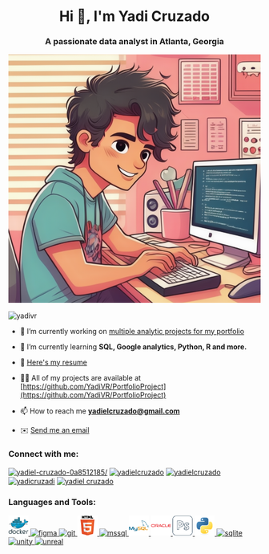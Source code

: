 <h1 align="center">Hi 👋, I'm Yadi Cruzado</h1>
<h3 align="center">A passionate data analyst in Atlanta, Georgia</h3>

![](https://github.com/YadiCruzado/PortfolioProject/blob/main/images/Ai%20Portfolio%20Photo.png?raw=true)

<p align="left"> <img src="https://komarev.com/ghpvc/?username=yadivr&label=Profile%20views&color=0e75b6&style=flat" alt="yadivr" /> </p>

- 🔭 I’m currently working on [multiple analytic projects for my portfolio](https://github.com/YadiVR/PortfolioProject)

- 🌱 I’m currently learning **SQL, Google analytics, Python, R and more.**

- 📝 [Here's my resume](https://www.linkedin.com/in/yadiel-cruzado-0a8512185/overlay/1715893949820/single-media-viewer/?profileId=ACoAACuuKwABJfad-bgeCVUfw5_JkqElkB8lovA)

- 👨‍💻 All of my projects are available at [https://github.com/YadiVR/PortfolioProject](https://github.com/YadiVR/PortfolioProject)

- 📫 How to reach me **yadielcruzado@gmail.com**

- ✉️ [Send me an email](mailto:yadielcruzado@gmail.com)

<h3 align="left">Connect with me:</h3>
<p align="left">
<a href="https://linkedin.com/in/yadiel-cruzado-0a8512185/" target="blank"><img align="center" src="https://raw.githubusercontent.com/rahuldkjain/github-profile-readme-generator/master/src/images/icons/Social/linked-in-alt.svg" alt="yadiel-cruzado-0a8512185/" height="30" width="40" /></a>
<a href="https://kaggle.com/yadielcruzado" target="blank"><img align="center" src="https://raw.githubusercontent.com/rahuldkjain/github-profile-readme-generator/master/src/images/icons/Social/kaggle.svg" alt="yadielcruzado" height="30" width="40" /></a>
<a href="https://fb.com/yadielcruzado" target="blank"><img align="center" src="https://raw.githubusercontent.com/rahuldkjain/github-profile-readme-generator/master/src/images/icons/Social/facebook.svg" alt="yadielcruzado" height="30" width="40" /></a>
<a href="https://instagram.com/yadicruzadi" target="blank"><img align="center" src="https://raw.githubusercontent.com/rahuldkjain/github-profile-readme-generator/master/src/images/icons/Social/instagram.svg" alt="yadicruzadi" height="30" width="40" /></a>
<a href="https://www.youtube.com/c/yadiel cruzado" target="blank"><img align="center" src="https://raw.githubusercontent.com/rahuldkjain/github-profile-readme-generator/master/src/images/icons/Social/youtube.svg" alt="yadiel cruzado" height="30" width="40" /></a>
</p>

<h3 align="left">Languages and Tools:</h3>
<p align="left"> <a href="https://www.docker.com/" target="_blank" rel="noreferrer"> <img src="https://raw.githubusercontent.com/devicons/devicon/master/icons/docker/docker-original-wordmark.svg" alt="docker" width="40" height="40"/> </a> <a href="https://www.figma.com/" target="_blank" rel="noreferrer"> <img src="https://www.vectorlogo.zone/logos/figma/figma-icon.svg" alt="figma" width="40" height="40"/> </a> <a href="https://git-scm.com/" target="_blank" rel="noreferrer"> <img src="https://www.vectorlogo.zone/logos/git-scm/git-scm-icon.svg" alt="git" width="40" height="40"/> </a> <a href="https://www.w3.org/html/" target="_blank" rel="noreferrer"> <img src="https://raw.githubusercontent.com/devicons/devicon/master/icons/html5/html5-original-wordmark.svg" alt="html5" width="40" height="40"/> </a> <a href="https://www.microsoft.com/en-us/sql-server" target="_blank" rel="noreferrer"> <img src="https://www.svgrepo.com/show/303229/microsoft-sql-server-logo.svg" alt="mssql" width="40" height="40"/> </a> <a href="https://www.mysql.com/" target="_blank" rel="noreferrer"> <img src="https://raw.githubusercontent.com/devicons/devicon/master/icons/mysql/mysql-original-wordmark.svg" alt="mysql" width="40" height="40"/> </a> <a href="https://www.oracle.com/" target="_blank" rel="noreferrer"> <img src="https://raw.githubusercontent.com/devicons/devicon/master/icons/oracle/oracle-original.svg" alt="oracle" width="40" height="40"/> </a> <a href="https://www.photoshop.com/en" target="_blank" rel="noreferrer"> <img src="https://raw.githubusercontent.com/devicons/devicon/master/icons/photoshop/photoshop-line.svg" alt="photoshop" width="40" height="40"/> </a> <a href="https://www.python.org" target="_blank" rel="noreferrer"> <img src="https://raw.githubusercontent.com/devicons/devicon/master/icons/python/python-original.svg" alt="python" width="40" height="40"/> </a> <a href="https://www.sqlite.org/" target="_blank" rel="noreferrer"> <img src="https://www.vectorlogo.zone/logos/sqlite/sqlite-icon.svg" alt="sqlite" width="40" height="40"/> </a> <a href="https://unity.com/" target="_blank" rel="noreferrer"> <img src="https://www.vectorlogo.zone/logos/unity3d/unity3d-icon.svg" alt="unity" width="40" height="40"/> </a> <a href="https://unrealengine.com/" target="_blank" rel="noreferrer"> <img src="https://raw.githubusercontent.com/kenangundogan/fontisto/036b7eca71aab1bef8e6a0518f7329f13ed62f6b/icons/svg/brand/unreal-engine.svg" alt="unreal" width="40" height="40"/> </a> </p>
